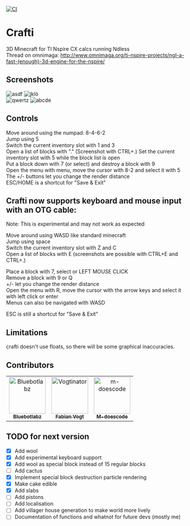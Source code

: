 [![CI](https://github.com/Bluebotlaboratories/crafti/actions/workflows/CI.yml/badge.svg)](https://github.com/Bluebotlaboratories/crafti/actions/workflows/CI.yml)

Crafti
======

3D Minecraft for TI Nspire CX calcs running Ndless  
Thread on omnimaga: http://www.omnimaga.org/ti-nspire-projects/ngl-a-fast-(enough)-3d-engine-for-the-nspire/

Screenshots
-----------

![asdf](http://www.ticalc.org/archives/files/ss/859/85909.gif)
![jklö](http://i.imgur.com/WMDurMv.png)  
![qwertz](http://www.ticalc.org/archives/files/ss/855/85542.gif)
![abcde](http://img.ourl.ca/crafti_v1.0_list.png)

Controls
--------

Move around using the numpad: 8-4-6-2  
Jump using 5  
Switch the current inventory slot with 1 and 3  
Open a list of blocks with "."  (Screenshot with CTRL+.)
Set the current inventory slot with 5 while the block list is open  
Put a block down with 7 (or select) and destroy a block with 9  
Open the menu with menu, move the cursor with 8-2 and select it with 5  
The +/- buttons let you change the render distance  
ESC/HOME is a shortcut for "Save & Exit"  



## Crafti now supports keyboard and mouse input with an OTG cable:
Note: This is experimental and may not work as expected

Move around using WASD like standard minecraft  
Jump using space  
Switch the current inventory slot with Z and C  
Open a list of blocks with E (screenshots are possible with CTRL+E and CTRL+.)  

Place a block with 7, select or LEFT MOUSE CLICK  
Remove a block with 9 or Q  
+/- let you change the render distance  
Open the menu with R, move the cursor with the arrow keys and select it with left click or enter  
Menus can also be navigated with WASD  

ESC is still a shortcut for "Save & Exit"  


Limitations
-----------

crafti doesn't use floats, so there will be some graphical inaccuracies.


Contributors
-----------
<!-- readme: contributors -start -->
<table>
<tr>
    <td align="center">
        <a href="https://github.com/Bluebotlabz">
            <img src="https://avatars.githubusercontent.com/u/69104218?v=4" width="100;" alt="Bluebotlabz"/>
            <br />
            <sub><b>Bluebotlabz</b></sub>
        </a>
    </td>
    <td align="center">
        <a href="https://github.com/Vogtinator">
            <img src="https://avatars.githubusercontent.com/u/1622084?v=4" width="100;" alt="Vogtinator"/>
            <br />
            <sub><b>Fabian Vogt</b></sub>
        </a>
    </td>
    <td align="center">
        <a href="https://github.com/m-doescode">
            <img src="https://avatars.githubusercontent.com/u/80221594?v=4" width="100;" alt="m-doescode"/>
            <br />
            <sub><b>M-doescode</b></sub>
        </a>
    </td></tr>
</table>
<!-- readme: contributors -end -->


TODO for next version
-----------
- [x] Add wool
- [x] Add experimental keyboard support
- [x] Add wool as special block instead of 15 regular blocks
- [ ] Add cactus
- [x] Implement special block destruction particle rendering
- [x] Make cake edible
- [x] Add slabs
- [ ] Add pistons
- [ ] Add localisation
- [ ] Add villager house generation to make world more lively
- [ ] Documentation of functions and whatnot for future devs (mostly me)
